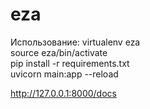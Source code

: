 # eza
Использование: 
virtualenv eza  
source eza/bin/activate  
pip install -r requirements.txt  
uvicorn main:app --reload  

http://127.0.0.1:8000/docs
